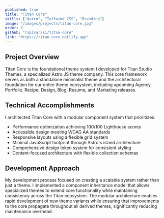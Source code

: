 ```yaml
---
published: true
title: "Titan Core"
skills: ["Astro", "Tailwind CSS", "Branding"]
image: "/images/projects/titan-core.jpg"
order: 2
github: "rspisarski/titan-core"
link: "https://titan-core.netlify.app"
---
```


## Project Overview

Titan Core is the foundational theme system I developed for Titan Studio Themes, a specialized Astro JS theme company. This core framework serves as both a standalone minimalist theme and the architectural foundation for our entire theme ecosystem, including upcoming Agency, Portfolio, Recipe, Design, Blog, Resume, and Marketing releases.

## Technical Accomplishments

I architected Titan Core with a modular component system that prioritizes:

- Performance optimization achieving 100/100 Lighthouse scores
- Accessible design meeting WCAG AA standards
- Responsive layouts using a flexible grid system
- Minimal JavaScript footprint through Astro's island architecture
- Comprehensive design token system for consistent styling
- Content-focused architecture with flexible collection schemas

## Development Approach

My development process focused on creating a scalable system rather than just a theme. I implemented a component inheritance model that allows specialized themes to extend core functionality while maintaining consistency across the Titan ecosystem.
The modular architecture enables rapid development of new theme variants while ensuring that improvements to the core propagate throughout all derived themes, significantly reducing maintenance overhead.